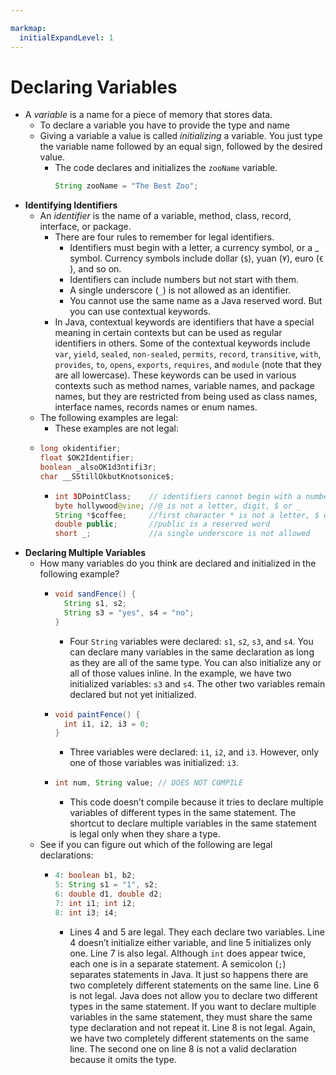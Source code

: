 ```yaml
---

markmap:
  initialExpandLevel: 1
---
```

# **Declaring Variables**
- A _variable_ is a name for a piece of memory that stores data.
  - To declare a variable you have to provide the type and name
  - Giving a variable a value is called _initializing_ a variable.  You
  just type the variable name followed by an equal sign,
  followed by the desired value.
    - The code declares and initializes the `zooName` variable.
      ```java
      String zooName = "The Best Zoo";
      ```
- **Identifying Identifiers**
  - An _identifier_ is the name of a variable, method,
  class, record, interface, or package.
    - There are four rules to remember for legal identifiers.
      - Identifiers must begin with a letter, a currency symbol, or a _
      symbol. Currency symbols include dollar (`$`), yuan (`¥`),
      euro (`€` ), and so on.
      - Identifiers can include numbers but not start with them.
      - A single underscore (`_`) is not allowed as an identifier.
      - You cannot use the same name as a Java reserved word.
      But you can use contextual keywords.
    - In Java, contextual keywords are identifiers that have a special meaning in certain contexts but can be used as regular identifiers in others.
    Some of the contextual keywords include `var`, `yield`, `sealed`, `non-sealed`, `permits`, `record`, `transitive`, `with`, `provides`, `to`, `opens`,
    `exports`, `requires`, and `module` (note that they are all lowercase). These keywords can be used in various contexts such as method names,
    variable names, and package names, but they are restricted from being used as class names, interface names, records names or enum names.
  - The following examples are legal:
    - These examples are not legal:
  - ```java
    long okidentifier;
    float $OK2Identifier;
    boolean _alsoOK1d3ntifi3r;
    char __SStillOkbutKnotsonice$;
    ```
    - ```java
      int 3DPointClass;    // identifiers cannot begin with a number
      byte hollywood@vine; //@ is not a letter, digit, $ or _
      String *$coffee;     //first character * is not a letter, $ or _
      double public;       //public is a reserved word
      short _;             //a single underscore is not allowed
      ```
- **Declaring Multiple Variables**
  - How many variables do you think are declared and
   initialized in the following example?
    - ```java
      void sandFence() {
        String s1, s2;
        String s3 = "yes", s4 = "no";
      }
      ```
      - Four `String` variables were declared: `s1`, `s2`, `s3`, and `s4`.  You can
      declare many variables in the same declaration as long as they are
      all of the same type. You can also initialize any or all of those values
      inline. In the example, we have two initialized variables: `s3` and `s4`.
      The other two variables remain declared but not yet initialized.
    - ```java
      void paintFence() {
        int i1, i2, i3 = 0;
      }
      ```
      - Three variables were declared: `i1`, `i2`, and `i3`.
      However, only one of those variables was initialized: `i3`.
    - ```java
      int num, String value; // DOES NOT COMPILE
      ```
      - This code doesn’t compile because it tries to declare multiple
      variables of different types in the same statement. The shortcut to
      declare multiple variables in the same statement is legal only when
      they share a type.
  - See if you can figure out which of
   the following are legal declarations:
    - ```java
      4: boolean b1, b2;
      5: String s1 = "1", s2;
      6: double d1, double d2;
      7: int i1; int i2;
      8: int i3; i4;
      ```
      - Lines 4 and 5 are legal. They each declare two variables. Line 4 doesn’t initialize either variable, and
      line 5 initializes only one. Line 7 is also legal. Although `int` does appear twice, each one is in a
      separate statement. A semicolon (`;`) separates statements in Java. It just so happens there are two
      completely different statements on the same line.
      Line 6 is not legal. Java does not allow you to declare two different types in the same statement. If 
      you want to declare multiple variables in the same statement, they must share the same type
      declaration and not repeat it.
      Line 8 is not legal. Again, we have two completely different statements on the same line. The second
      one on line 8 is not a valid declaration because it omits the type. 